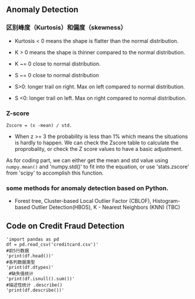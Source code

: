## Anomaly Detection

### 区别峰度（Kurtosis）和偏度（skewness）
- Kurtosis  < 0 means the shape is flatter than the normal distribution.
- K > 0 means the shape is thinner compared to the normal distribution.
- K ~= 0 close to normal distribution.

- S ~= 0 close to normal distribution
- S>0: longer trail on right. Max on left compared to normal distribution.
- S <0: longer trail on left. Max on right compared to normal distribution.

### Z-score
    Zscore = (x -mean) / std. 

- When z >= 3 the probability is less than 1% which means the situations is hardly to happen. We can check the Zscore table to calculate the proprobality, or check the Z score values to have a basic adjustment.

As for coding part, we can either get the mean and std value using `numpy.mean()` and 'numpy.std()' to fit into the equation, or use 'stats.zscore' from 'scipy' to accomplish this function. 

### some methods for anomaly detection based on Python.
 - Forest tree, Cluster-based Local Outlier Factor (CBLOF), Histogram-based Outlier Detection(HBOS), K - Nearest Neighbors (KNN) (TBC)



## Code on Credit Fraud Detection
    'import pandas as pd 
    df = pd.read_csv('creditcard.csv')'
    #前5行数据
    'print(df.head())'
    #各列数据类型
    'print(df.dtypes)'
     #缺失值统计
    'print(df.isnull().sum())'
    #描述性统计 .describe()
    'print(df.describe())'
